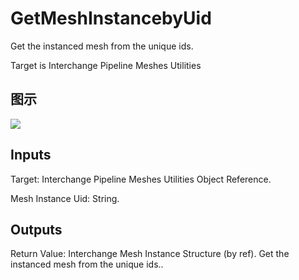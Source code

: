 # GetMeshInstancebyUid

Get the instanced mesh from the unique ids.

Target is Interchange Pipeline Meshes Utilities

## 图示

![]($-20221218-19364553.png)

## Inputs

Target: Interchange Pipeline Meshes Utilities Object Reference.

Mesh Instance Uid: String.  

## Outputs

Return Value: Interchange Mesh Instance Structure (by ref). Get the instanced mesh from the unique ids..

